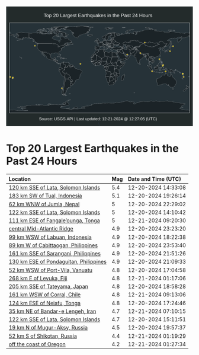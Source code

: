 ![Map](./map.png)

# Top 20 Largest Earthquakes in the Past 24 Hours

| Location | Mag | Date and Time (UTC) |
|:---|:---|:---|
| [120 km SSE of Lata, Solomon Islands](https://earthquake.usgs.gov/earthquakes/eventpage/us7000p0b5) | 5.4 | 12-20-2024 14:33:08 |
| [183 km SW of Tual, Indonesia](https://earthquake.usgs.gov/earthquakes/eventpage/us7000p0ge) | 5.1 | 12-20-2024 19:26:14 |
| [62 km WNW of Jumla, Nepal](https://earthquake.usgs.gov/earthquakes/eventpage/us7000p0hw) | 5 | 12-20-2024 22:29:02 |
| [122 km SSE of Lata, Solomon Islands](https://earthquake.usgs.gov/earthquakes/eventpage/us7000p0b2) | 5 | 12-20-2024 14:10:42 |
| [111 km ESE of Fangale’ounga, Tonga](https://earthquake.usgs.gov/earthquakes/eventpage/us7000p0ks) | 5 | 12-21-2024 09:20:30 |
| [central Mid-Atlantic Ridge](https://earthquake.usgs.gov/earthquakes/eventpage/us7000p0i6) | 4.9 | 12-20-2024 23:23:20 |
| [99 km WSW of Labuan, Indonesia](https://earthquake.usgs.gov/earthquakes/eventpage/us7000p0fh) | 4.9 | 12-20-2024 18:22:38 |
| [89 km W of Cabittaogan, Philippines](https://earthquake.usgs.gov/earthquakes/eventpage/us7000p0ia) | 4.9 | 12-20-2024 23:53:40 |
| [161 km SSE of Sarangani, Philippines](https://earthquake.usgs.gov/earthquakes/eventpage/us7000p0hq) | 4.9 | 12-20-2024 21:51:26 |
| [130 km ESE of Pondaguitan, Philippines](https://earthquake.usgs.gov/earthquakes/eventpage/us7000p0h2) | 4.9 | 12-20-2024 21:09:33 |
| [52 km WSW of Port-Vila, Vanuatu](https://earthquake.usgs.gov/earthquakes/eventpage/us7000p0f3) | 4.8 | 12-20-2024 17:04:58 |
| [268 km E of Levuka, Fiji](https://earthquake.usgs.gov/earthquakes/eventpage/us7000p0ip) | 4.8 | 12-21-2024 01:17:06 |
| [205 km SSE of Tateyama, Japan](https://earthquake.usgs.gov/earthquakes/eventpage/us7000p0fs) | 4.8 | 12-20-2024 18:58:28 |
| [161 km WSW of Corral, Chile](https://earthquake.usgs.gov/earthquakes/eventpage/us7000p0kp) | 4.8 | 12-21-2024 09:13:06 |
| [124 km ESE of Neiafu, Tonga](https://earthquake.usgs.gov/earthquakes/eventpage/us7000p0f9) | 4.8 | 12-20-2024 17:24:46 |
| [35 km NE of Bandar-e Lengeh, Iran](https://earthquake.usgs.gov/earthquakes/eventpage/us7000p0kc) | 4.7 | 12-21-2024 07:10:15 |
| [122 km SSE of Lata, Solomon Islands](https://earthquake.usgs.gov/earthquakes/eventpage/us7000p0ck) | 4.7 | 12-20-2024 15:11:51 |
| [19 km N of Mugur-Aksy, Russia](https://earthquake.usgs.gov/earthquakes/eventpage/us7000p0gm) | 4.5 | 12-20-2024 19:57:37 |
| [52 km S of Shikotan, Russia](https://earthquake.usgs.gov/earthquakes/eventpage/us7000p0it) | 4.4 | 12-21-2024 01:19:29 |
| [off the coast of Oregon](https://earthquake.usgs.gov/earthquakes/eventpage/us7000p0ix) | 4.2 | 12-21-2024 01:27:34 |
